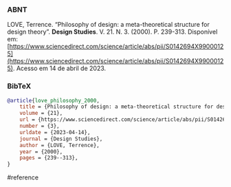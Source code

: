 ### ABNT
LOVE, Terrence. “Philosophy of design: a meta-theoretical structure for design theory”. **Design Studies**. V. 21. N. 3. (2000). P. 239-313. Disponível em: [https://www.sciencedirect.com/science/article/abs/pii/S0142694X99000125](https://www.sciencedirect.com/science/article/abs/pii/S0142694X99000125). Acesso em 14 de abril de 2023.

### BibTeX
```bibtex
@article{love_philosophy_2000,
	title = {Philosophy of design: a meta-theoretical structure for design theory},
	volume = {21},
	url = {https://www.sciencedirect.com/science/article/abs/pii/S0142694X99000125},
	number = {3},
	urldate = {2023-04-14},
	journal = {Design Studies},
	author = {LOVE, Terrence},
	year = {2000},
	pages = {239--313},
}
```

#reference